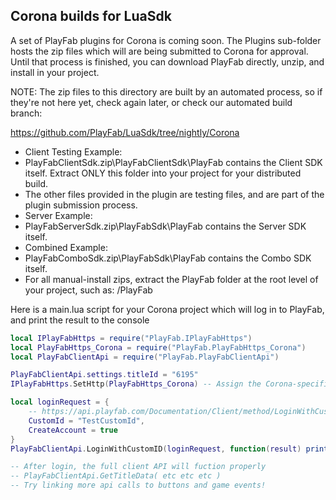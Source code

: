 Corona builds for LuaSdk
----

A set of PlayFab plugins for Corona is coming soon.  The Plugins sub-folder hosts the zip files which will are being submitted to Corona for approval.  Until that process is finished, you can download PlayFab directly, unzip, and install in your project.

NOTE: The zip files to this directory are built by an automated process, so if they're not here yet, check again later, or check our automated build branch:

https://github.com/PlayFab/LuaSdk/tree/nightly/Corona

* Client Testing Example:
 * PlayFabClientSdk.zip\PlayFabClientSdk\PlayFab contains the Client SDK itself. Extract ONLY this folder into your project for your distributed build.
 * The other files provided in the plugin are testing files, and are part of the plugin submission process.
* Server Example:
 * PlayFabServerSdk.zip\PlayFabSdk\PlayFab contains the Server SDK itself.
* Combined Example:
 * PlayFabComboSdk.zip\PlayFabSdk\PlayFab contains the Combo SDK itself.
* For all manual-install zips, extract the PlayFab folder at the root level of your project, such as: <YourCoronaProject>/PlayFab

Here is a main.lua script for your Corona project which will log in to PlayFab, and print the result to the console
```Lua
local IPlayFabHttps = require("PlayFab.IPlayFabHttps")
local PlayFabHttps_Corona = require("PlayFab.PlayFabHttps_Corona")
local PlayFabClientApi = require("PlayFab.PlayFabClientApi")

PlayFabClientApi.settings.titleId = "6195"
IPlayFabHttps.SetHttp(PlayFabHttps_Corona) -- Assign the Corona-specific IHttps wrapper

local loginRequest = {
    -- https://api.playfab.com/Documentation/Client/method/LoginWithCustomID
    CustomId = "TestCustomId",
    CreateAccount = true
}
PlayFabClientApi.LoginWithCustomID(loginRequest, function(result) print("Login Successful: " .. result.PlayFabId) end, function(error) print("Login Failed: " .. error.errorMessage) end)

-- After login, the full client API will fuction properly
-- PlayFabClientApi.GetTitleData( etc etc etc )
-- Try linking more api calls to buttons and game events!
```

